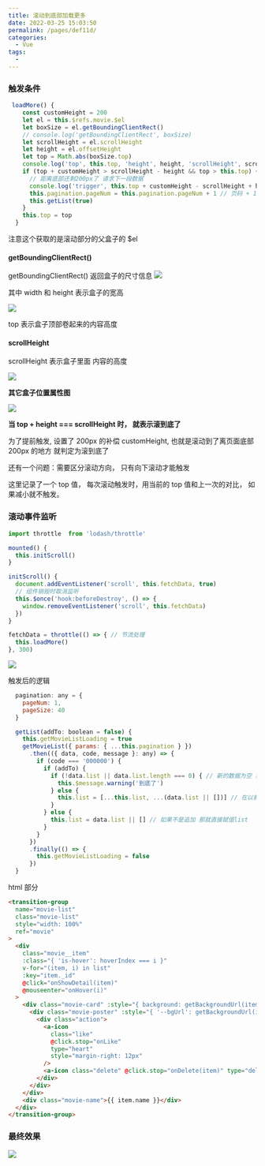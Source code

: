 ```yaml
---
title: 滚动到底部加载更多
date: 2022-03-25 15:03:50
permalink: /pages/def11d/
categories:
  - Vue
tags:
  -
---
```


### 触发条件

```js
 loadMore() {
    const customHeight = 200
    let el = this.$refs.movie.$el
    let boxSize = el.getBoundingClientRect()
    // console.log('getBoundingClientRect', boxSize)
    let scrollHeight = el.scrollHeight
    let height = el.offsetHeight
    let top = Math.abs(boxSize.top)
    console.log('top', this.top, 'height', height, 'scrollHeight', scrollHeight)
    if (top + customHeight > scrollHeight - height && top > this.top) {
      // 距离底部还剩200px了 请求下一段数据
      console.log('trigger', this.top + customHeight - scrollHeight + height)
      this.pagination.pageNum = this.pagination.pageNum + 1 // 页码 + 1
      this.getList(true)
    }
    this.top = top
  }
```

注意这个获取的是滚动部分的父盒子的 \$el

#### getBoundingClientRect()

getBoundingClientRect() 返回盒子的尺寸信息
![](https://qiniu.espe.work/blog/20220325151005.png)

其中 width 和 height 表示盒子的宽高

![](https://qiniu.espe.work/blog/20220325151946.png)

top 表示盒子顶部卷起来的内容高度

#### scrollHeight

scrollHeight 表示盒子里面 内容的高度

![](https://qiniu.espe.work/blog/20220325151249.png)

**其它盒子位置属性图**

![](https://qiniu.espe.work/blog/20220325160819.png)

**当 top + height === scrollHeight 时， 就表示滚到底了**

为了提前触发, 设置了 200px 的补偿 customHeight, 也就是滚动到了离页面底部 200px 的地方 就判定为滚到底了

还有一个问题：需要区分滚动方向， 只有向下滚动才能触发

这里记录了一个 top 值， 每次滚动触发时，用当前的 top 值和上一次的对比， 如果减小就不触发。

### 滚动事件监听

```js
import throttle  from 'lodash/throttle'

mounted() {
  this.initScroll()
}

initScroll() {
  document.addEventListener('scroll', this.fetchData, true)
  // 组件销毁时取消监听
  this.$once('hook:beforeDestroy', () => {
    window.removeEventListener('scroll', this.fetchData)
  })
}

fetchData = throttle(() => { // 节流处理
  this.loadMore()
}, 300)
```

![](https://qiniu.espe.work/blog/20220325155243.png)

触发后的逻辑

```js
  pagination: any = {
    pageNum: 1,
    pageSize: 40
  }

  getList(addTo: boolean = false) {
    this.getMovieListLoading = true
    getMovieList({ params: { ...this.pagination } })
      .then(({ data, code, message }: any) => {
        if (code === '000000') {
          if (addTo) {
            if (!data.list || data.list.length === 0) { // 新的数据为空 表示已经到底了
              this.$message.warning('到底了')
            } else {
              this.list = [...this.list, ...(data.list || [])] // 在以前的数据尾部追加新的数据
            }
          } else {
            this.list = data.list || [] // 如果不是追加 那就直接赋值list
          }
        }
      })
      .finally(() => {
        this.getMovieListLoading = false
      })
  }
```

html 部分

```html
<transition-group
  name="movie-list"
  class="movie-list"
  style="width: 100%"
  ref="movie"
>
  <div
    class="movie__item"
    :class="{ 'is-hover': hoverIndex === i }"
    v-for="(item, i) in list"
    :key="item._id"
    @click="onShowDetail(item)"
    @mouseenter="onHover(i)"
  >
    <div class="movie-card" :style="{ background: getBackgroundUrl(item) }">
      <div class="movie-poster" :style="{ '--bgUrl': getBackgroundUrl(item) }">
        <div class="action">
          <a-icon
            class="like"
            @click.stop="onLike"
            type="heart"
            style="margin-right: 12px"
          />
          <a-icon class="delete" @click.stop="onDelete(item)" type="delete" />
        </div>
      </div>
    </div>
    <div class="movie-name">{{ item.name }}</div>
  </div>
</transition-group>
```

### 最终效果

![](https://qiniu.espe.work/blog/moviescroll.gif)
